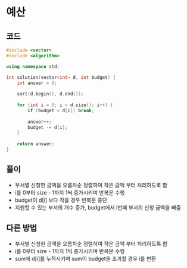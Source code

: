# 예산

## 코드
```cpp
#include <vector>
#include <algorithm>

using namespace std;

int solution(vector<int> d, int budget) {
    int answer = 0;
    
    sort(d.begin(), d.end());
    
    for (int i = 0; i < d.size(); i++) {
        if (budget < d[i]) break;
        
        answer++;
        budget -= d[i];
    }
    
    return answer;
}
```


## 풀이
- 부서별 신청한 금액을 오름차순 정렬하여 작은 금액 부터 처리하도록 함
- i를 0부터 size - 1까지 1씩 증가시키며 반복문 수행
- budget이 d[i] 보다 작을 경우 반복문 중단
- 지원할 수 있는 부서의 개수 증가, budget에서 i번째 부서의 신청 금액을 빼줌

## 다른 방법
- 부서별 신청한 금액을 오름차순 정렬하여 작은 금액 부터 처리하도록 함
- i를 0부터 size - 1까지 1씩 증가시키며 반복문 수행
- sum에 d[i]를 누적시키며 sum이 budget을 초과할 경우 i를 반환
